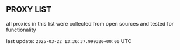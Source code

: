 ## PROXY LIST

all proxies in this list were collected from open sources and tested for functionality

last update: `2025-03-22 13:36:37.999320+00:00` UTC